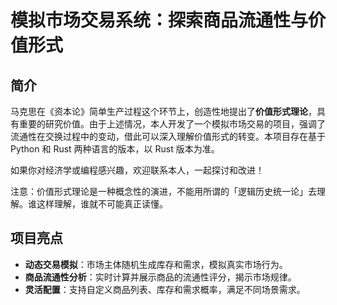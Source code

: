 # 模拟市场交易系统：探索商品流通性与价值形式

## 简介

马克思在《资本论》简单生产过程这个环节上，创造性地提出了**价值形式理论**，具有重要的研究价值。由于上述情况，本人开发了一个模拟市场交易的项目，强调了流通性在交换过程中的变动，借此可以深入理解价值形式的转变。本项目存在基于 Python 和 Rust 两种语言的版本，以 Rust 版本为准。

如果你对经济学或编程感兴趣，欢迎联系本人，一起探讨和改进！

注意：价值形式理论是一种概念性的演进，不能用所谓的「逻辑历史统一论」去理解。谁这样理解，谁就不可能真正读懂。

## 项目亮点

- **动态交易模拟**：市场主体随机生成库存和需求，模拟真实市场行为。
- **商品流通性分析**：实时计算并展示商品的流通性评分，揭示市场规律。
- **灵活配置**：支持自定义商品列表、库存和需求概率，满足不同场景需求。
